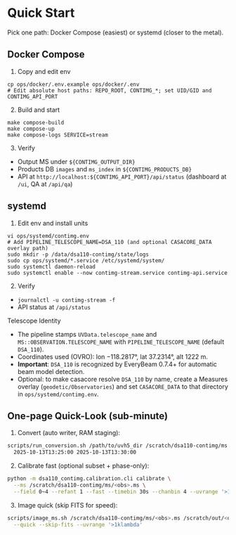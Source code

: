 # Quick Start

Pick one path: Docker Compose (easiest) or systemd (closer to the metal).

## Docker Compose

1) Copy and edit env
```
cp ops/docker/.env.example ops/docker/.env
# Edit absolute host paths: REPO_ROOT, CONTIMG_*; set UID/GID and CONTIMG_API_PORT
```
2) Build and start
```
make compose-build
make compose-up
make compose-logs SERVICE=stream
```
3) Verify
- Output MS under `${CONTIMG_OUTPUT_DIR}`
- Products DB `images` and `ms_index` in `${CONTIMG_PRODUCTS_DB}`
- API at `http://localhost:${CONTIMG_API_PORT}/api/status` (dashboard at `/ui`, QA at `/api/qa`)

## systemd

1) Edit env and install units
```
vi ops/systemd/contimg.env
# Add PIPELINE_TELESCOPE_NAME=DSA_110 (and optional CASACORE_DATA overlay path)
sudo mkdir -p /data/dsa110-contimg/state/logs
sudo cp ops/systemd/*.service /etc/systemd/system/
sudo systemctl daemon-reload
sudo systemctl enable --now contimg-stream.service contimg-api.service
```
2) Verify
- `journalctl -u contimg-stream -f`
- API status at `/api/status`

Telescope Identity

- The pipeline stamps `UVData.telescope_name` and `MS::OBSERVATION.TELESCOPE_NAME` with `PIPELINE_TELESCOPE_NAME` (default `DSA_110`).
- Coordinates used (OVRO): lon −118.2817°, lat 37.2314°, alt 1222 m.
- **Important**: `DSA_110` is recognized by EveryBeam 0.7.4+ for automatic beam model detection.
- Optional: to make casacore resolve `DSA_110` by name, create a Measures overlay (`geodetic/Observatories`) and set `CASACORE_DATA` to that directory in `ops/systemd/contimg.env`.

## One-page Quick-Look (sub-minute)

1) Convert (auto writer, RAM staging):
```bash
scripts/run_conversion.sh /path/to/uvh5_dir /scratch/dsa110-contimg/ms \
  2025-10-13T13:25:00 2025-10-13T13:30:00
```

2) Calibrate fast (optional subset + phase-only):
```bash
python -m dsa110_contimg.calibration.cli calibrate \
  --ms /scratch/dsa110-contimg/ms/<obs>.ms \
  --field 0~4 --refant 1 --fast --timebin 30s --chanbin 4 --uvrange '>1klambda'
```

3) Image quick (skip FITS for speed):
```bash
scripts/image_ms.sh /scratch/dsa110-contimg/ms/<obs>.ms /scratch/out/<obs> \
  --quick --skip-fits --uvrange '>1klambda'
```
